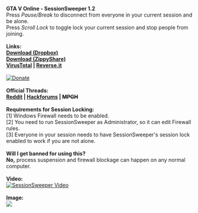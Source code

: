 **GTA V Online - SessionSweeper 1.2**<br>
Press *Pause/Break* to disconnect from everyone in your current session and be alone.<br>
Press *Scroll Lock* to toggle lock your current session and stop people from joining.<br>
<br>
**Links:**<br>
**[Download (Dropbox)](https://www.dropbox.com/s/hysn2p2qli54uvy/SessionSweeper.exe?dl=1)<br>
[Download (ZippyShare)](http://www35.zippyshare.com/d/mboO3P7U/12602/SessionSweeper.exe)<br>
[VirusTotal](https://virustotal.com/nl/file/3eb8636c8ceb6acdd9ef1961364f242e162977f82dc0be69fa83dee1c27d3b23/analysis/) | [Reverse.it](https://www.reverse.it/sample/3eb8636c8ceb6acdd9ef1961364f242e162977f82dc0be69fa83dee1c27d3b23?environmentId=100)**<br>
<br>
[![Donate](http://i.imgur.com/FtaJpum.gif)](https://paypal.me/groupload "Donate")<br>
<br>
**Official Threads:<br>
[Reddit](https://www.reddit.com/r/gtaonline/comments/69kib3/program_to_empty_your_session_and_prevent_people/) | [Hackforums](https://hackforums.net/showthread.php?tid=5616391) | ~~MPGH~~**<br>
<br>
**Requirements for Session Locking:**<br>
[1] Windows Firewall needs to be enabled.<br>
[2] You need to run SessionSweeper as Administrator, so it can edit Firewall rules.<br>
[3] Everyone in your session needs to have SessionSweeper's session lock enabled to work if you are not alone.<br>
<br>
**Will I get banned for using this?**<br>
**No,** process suspension and firewall blockage can happen on any normal computer.<br>
<br>
**Video:**<br>
[![SessionSweeper Video](http://i.imgur.com/xPt330K.png)](https://www.youtube.com/watch?v=lFB9JZ9QQr4 "SessionSweeper Video")<br>
<br>
**Image:**<br>
<img src="http://image.prntscr.com/image/ec88bfedee994a5b93280f2eebe9b084.png"/>

